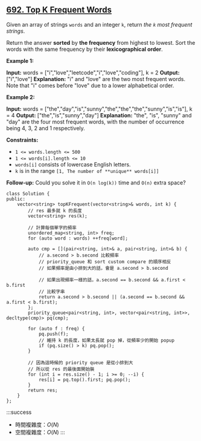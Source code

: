 ## [692\. Top K Frequent Words](https://leetcode.com/problems/top-k-frequent-words/)

Given an array of strings `words` and an integer `k`, return _the _`k`_ most frequent strings_.

Return the answer **sorted** by **the frequency** from highest to lowest. Sort the words with the same frequency by their **lexicographical order**.

**Example 1:**

**Input:** words = \["i","love","leetcode","i","love","coding"\], k = 2
**Output:** \["i","love"\]
**Explanation:** "i" and "love" are the two most frequent words.
Note that "i" comes before "love" due to a lower alphabetical order.

**Example 2:**

**Input:** words = \["the","day","is","sunny","the","the","the","sunny","is","is"\], k = 4
**Output:** \["the","is","sunny","day"\]
**Explanation:** "the", "is", "sunny" and "day" are the four most frequent words, with the number of occurrence being 4, 3, 2 and 1 respectively.

**Constraints:**

-   `1 <= words.length <= 500`
-   `1 <= words[i].length <= 10`
-   `words[i]` consists of lowercase English letters.
-   `k` is in the range `[1, The number of **unique** words[i]]`

**Follow-up:** Could you solve it in `O(n log(k))` time and `O(n)` extra space?

```cpp=
class Solution {
public:
    vector<string> topKFrequent(vector<string>& words, int k) {
        // res 最多就 k 的長度
        vector<string> res(k);
        
        // 計算每個單字的頻率
        unordered_map<string, int> freq;
        for (auto word : words) ++freq[word];
        
        auto cmp = [](pair<string, int>& a, pair<string, int>& b) {
            // a.second > b.second 比較頻率
            // priority_queue 和 sort custom compare 的順序相反
            // 如果頻率是由小排到大的話，會是 a.second > b.second

            // 如果出現頻率一樣的話，a.second == b.second && a.first < b.first
            // 比較字串
            return a.second > b.second || (a.second == b.second && a.first < b.first);
        };
        priority_queue<pair<string, int>, vector<pair<string, int>>, decltype(cmp)> pq(cmp);
        
        for (auto f : freq) {
            pq.push(f);
            // 維持 k 的長度，如果太長就 pop 掉，從頻率少的開始 popup
            if (pq.size() > k) pq.pop();
        }
        
        // 因為這時候的 priority queue 是從小排到大
        // 所以從 res 的最後面開始裝
        for (int i = res.size() - 1; i >= 0; --i) {
            res[i] = pq.top().first; pq.pop();
        }
        return res;
    }
};
```

:::success
- 時間複雜度：$O(N)$
- 空間複雜度：$O(N)$
:::
